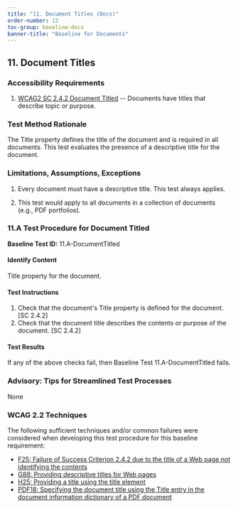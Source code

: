 ```yaml
---
title: "11. Document Titles (Docs)"
order-number: 12
toc-group: baseline-docs
banner-title: "Baseline for Documents"
---
```


## 11. Document Titles

### Accessibility Requirements

1.  [WCAG2 SC 2.4.2 Document Titled](https://www.w3.org/WAI/WCAG22/Understanding/page-titled) -- Documents have titles that describe topic or purpose.

### Test Method Rationale

The Title property defines the title of the document and is required in all documents. This test evaluates the presence of a descriptive title for the document.

### Limitations, Assumptions, Exceptions

1. Every document must have a descriptive title. This test always applies.

2. This test would apply to all documents in a collection of documents (e.g., PDF portfolios).

### 11.A Test Procedure for Document Titled

**Baseline Test ID:** 11.A-DocumentTitled

#### Identify Content

<p id="d11aIC">Title property for the document.</p>

#### Test Instructions

<ol id="d11aTI">
    <li id="d11aTI-1">Check that the document's Title property is defined for the document. [SC 2.4.2]</li>
    <li id="d11aTI-2">Check that the document title describes the contents or purpose of the document. [SC 2.4.2]</li>
</ol>

#### Test Results

<p id="d11aTR">If any of the above checks fail, then Baseline Test 11.A-DocumentTitled fails.</p>

### Advisory: Tips for Streamlined Test Processes

None

### WCAG 2.2 Techniques

The following sufficient techniques and/or common failures were considered when developing this test procedure for this baseline requirement:

-   [F25: Failure of Success Criterion 2.4.2 due to the title of a Web page not identifying the contents](https://www.w3.org/WAI/WCAG22/Techniques/failures/F25)
-   [G88: Providing descriptive titles for Web pages](https://www.w3.org/TR/WCAG20-TECHS/G88.html)
-   [H25: Providing a title using the title element](https://www.w3.org/WAI/WCAG22/Techniques/html/H25)
-   [PDF18: Specifying the document title using the Title entry in the document information dictionary of a PDF document](https://www.w3.org/WAI/WCAG22/Techniques/pdf/PDF18)
